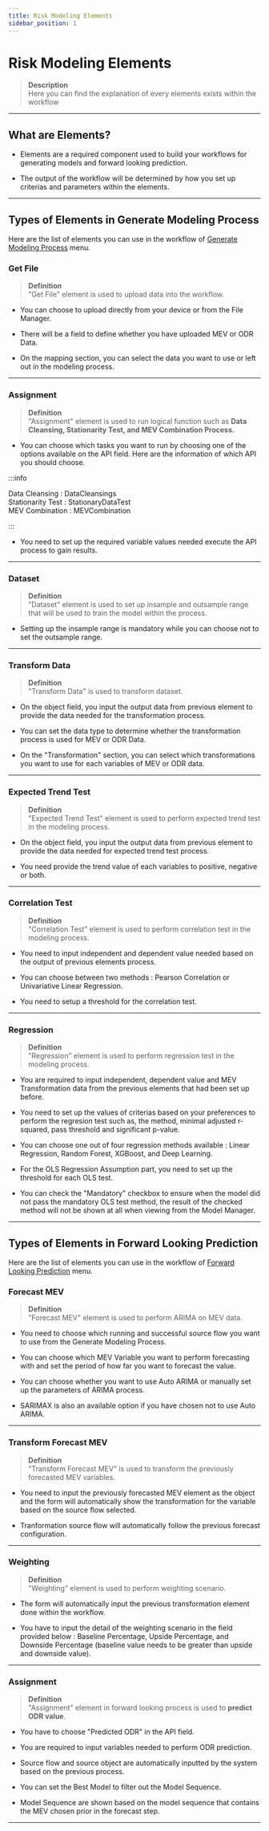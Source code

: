 ```yaml
---
title: Risk Modeling Elements
sidebar_position: 1
---
```


# Risk Modeling Elements
> **Description**  
Here you can find the explanation of every elements exists within the workflow

---

## What are Elements?

- Elements are a required component used to build your workflows for generating models and forward looking prediction.

- The output of the workflow will be determined by how you set up criterias and parameters within the elements.

---

## Types of Elements in Generate Modeling Process

Here are the list of elements you can use in the workflow of [Generate Modeling Process](/docs/user-stories/risk-modeling/generate-model.md) menu.


### Get File

> **Definition**  
"Get File" element is used to upload data into the workflow.

- You can choose to upload directly from your device or from the File Manager.

- There will be a field to define whether you have uploaded MEV or ODR Data.

- On the mapping section, you can select the data you want to use or left out in the modeling process.

---

### Assignment

> **Definition**  
"Assignment" element is used to run logical function such as **Data Cleansing, Stationarity Test, and MEV Combination Process.** 


- You can choose which tasks you want to run by choosing one of the options available on the API field. Here are the information of which API you should choose.

:::info 

Data Cleansing : DataCleansings  
Stationarity Test : StationaryDataTest  
MEV Combination : MEVCombination  

:::

- You need to set up the required variable values needed execute the API process to gain results.

---

### Dataset

> **Definition**  
"Dataset" element is used to set up insample and outsample range that will be used to train the model within the process.

- Setting up the insample range is mandatory while you can choose not to set the outsample range.

---

### Transform Data

> **Definition**  
"Transform Data" is used to transform dataset.

- On the object field, you input the output data from previous element to provide the data needed for the transformation process.

- You can set the data type to determine whether the transformation process is used for MEV or ODR Data.

- On the "Transformation" section, you can select which transformations you want to use for each variables of MEV or ODR data.

---

### Expected Trend Test

> **Definition**  
"Expected Trend Test" element is used to perform expected trend test in the modeling process.

- On the object field, you input the output data from previous element to provide the data needed for expected trend test process.

- You need provide the trend value of each variables to positive, negative or both.

---

### Correlation Test

> **Definition**  
"Correlation Test" element is used to perform correlation test in the modeling process.

- You need to input independent and dependent value needed based on the output of previous elements process.

- You can choose between two methods : Pearson Correlation or Univariative Linear Regression.

- You need to setup a threshold for the correlation test.

---


### Regression

> **Definition**   
"Regression" element is used to perform regression test in the modeling process.

- You are required to input independent, dependent value and MEV Transformation data from the previous elements that had been set up before.

- You need to set up the values of criterias based on your preferences to perform the regresion test such as, the method, minimal adjusted r-squared, pass threshold and significant p-value.

- You can choose one out of four regression methods available : Linear Regression, Random Forest, XGBoost, and Deep Learning.

- For the OLS Regression Assumption part, you need to set up the threshold for each OLS test.

- You can check the "Mandatory" checkbox to ensure when the model did not pass the mandatory OLS test method, the result of the checked method will not be shown at all when viewing from the Model Manager.

---

## Types of Elements in Forward Looking Prediction

Here are the list of elements you can use in the workflow of [Forward Looking Prediction](/docs/user-stories/risk-modeling/forward-looking.md) menu.

### Forecast MEV

> **Definition**   
"Forecast MEV" element is used to perform ARIMA on MEV data.

- You need to choose which running and successful source flow you want to use from the Generate Modeling Process.

- You can choose which MEV Variable you want to perform forecasting with and set the period of how far you want to forecast the value.

- You can choose whether you want to use Auto ARIMA or manually set up the parameters of ARIMA process.

- SARIMAX is also an available option if you have chosen not to use Auto ARIMA.

---

### Transform Forecast MEV

> **Definition**   
"Transform Forecast MEV" is used to transform the previously forecasted MEV variables.

- You need to input the previously forecasted MEV element as the object and the form will automatically show the transformation for the variable based on the source flow selected.

- Tranformation source flow will automatically follow the previous forecast configuration.

---

### Weighting

> **Definition**   
"Weighting" element is used to perform weighting scenario.

- The form will automatically input the previous transformation element done within the workflow.

- You have to input the detail of the weighting scenario in the field provided below : Baseline Percentage, Upside Percentage, and Downside Percentage (baseline value needs to be greater than upside and downside value).

---

### Assignment

> **Definition**   
"Assignment" element in forward looking process is used to **predict ODR value**.

- You have to choose "Predicted ODR" in the API field.

- You are required to input variables needed to perform ODR prediction.

- Source flow and source object are automatically inputted by the system based on the previous process.

- You can set the Best Model to filter out the Model Sequence.

- Model Sequence are shown based on the model sequence that contains the MEV chosen prior in the forecast step.

---

